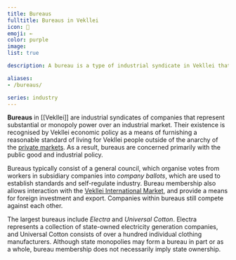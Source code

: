 ```yaml
---
title: Bureaus
fulltitle: Bureaus in Vekllei
icon: 🏢
emoji: ←
color: purple
image:
list: true

description: A bureau is a type of industrial syndicate in Vekllei that represents substantial or monopoly power over an industry. They are usually independent but may comprise government-owned corporations.

aliases:
- /bureaus/

series: industry
---
```

**Bureaus** in [[Vekllei]] are industrial syndicates of companies that represent substantial or monopoly power over an industrial market. Their existence is recognised by Vekllei economic policy as a means of furnishing a reasonable standard of living for Vekllei people outside of the anarchy of the [private markets](/finance). As a result, bureaus are concerned primarily with the public good and industrial policy.

Bureaus typically consist of a general council, which organise votes from workers in subsidiary companies into *company ballots*, which are used to establish standards and self-regulate industry. Bureau membership also allows interaction with the [Vekllei International Market](/finance), and provide a means for foreign investment and export. Companies within bureaus still compete against each other.

The largest bureaus include *Electra* and *Universal Cotton*. Electra represents a collection of state-owned electricity generation companies, and Universal Cotton consists of over a hundred individual clothing manufacturers. Although state monopolies may form a bureau in part or as a whole, bureau membership does not necessarily imply state ownership.

